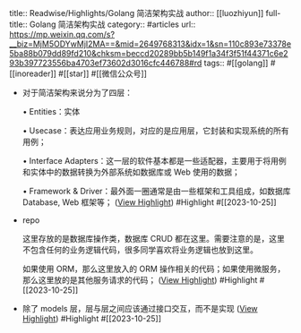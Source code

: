 title:: Readwise/Highlights/Golang 简洁架构实战
author:: [[luozhiyun]]
full-title:: Golang 简洁架构实战
category:: #articles
url:: https://mp.weixin.qq.com/s?__biz=MjM5ODYwMjI2MA==&mid=2649768313&idx=1&sn=110c893e73378e5ba88b079dd89fd210&chksm=beccd20289bb5b149f1a34f3f51f44371c6e293b397723556ba4703ef73602d3016cfc446788#rd
tags:: #[[golang]] #[[inoreader]] #[[star]] #[[微信公众号]]
- 对于简洁架构来说分为了四层：
  
  •   Entities：实体
    
  •   Usecase：表达应用业务规则，对应的是应用层，它封装和实现系统的所有用例；
    
  •   Interface Adapters：这一层的软件基本都是一些适配器，主要用于将用例和实体中的数据转换为外部系统如数据库或 Web 使用的数据；
    
  •   Framework & Driver：最外面一圈通常是由一些框架和工具组成，如数据库 Database, Web 框架等； ([View Highlight](https://read.readwise.io/read/01hdjerc6zfc83xfhjz0wrtgkt)) #Highlight #[[2023-10-25]]
- repo
  
  这里存放的是数据库操作类，数据库 CRUD 都在这里。需要注意的是，这里不包含任何的业务逻辑代码，很多同学喜欢将业务逻辑也放到这里。
  
  如果使用 ORM，那么这里放入的 ORM 操作相关的代码；如果使用微服务，那么这里放的是其他服务请求的代码； ([View Highlight](https://read.readwise.io/read/01hdjert60739t76bwmfqgs94h)) #Highlight #[[2023-10-25]]
- 除了 models 层，层与层之间应该通过接口交互，而不是实现 ([View Highlight](https://read.readwise.io/read/01hdjes3mb6txjw1bkdrhr9ndm)) #Highlight #[[2023-10-25]]